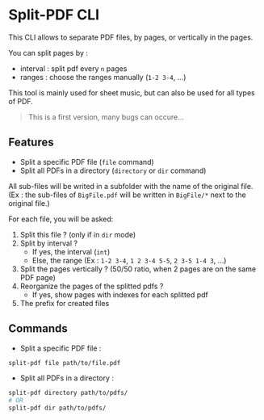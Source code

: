 # Split-PDF CLI

This CLI allows to separate PDF files, by pages, or vertically in the pages.

You can split pages by :

- interval : split pdf every `n` pages
- ranges : choose the ranges manually (`1-2 3-4`, ...)

This tool is mainly used for sheet music, but can also be used for all types of PDF.

> This is a first version, many bugs can occure...

## Features

- Split a specific PDF file (`file` command)
- Split all PDFs in a directory (`directory` or `dir` command)

All sub-files will be writed in a subfolder with the name of the original file. (Ex : the sub-files of `BigFile.pdf` will be written in `BigFile/*` next to the original file.)

For each file, you will be asked:

1. Split this file ? (only if in `dir` mode)
2. Split by interval ?
   - If yes, the interval (`int`)
   - Else, the range (Ex : `1-2 3-4`, `1 2 3-4 5-5`, `2 3-5 1-4 3`, ...)
3. Split the pages vertically ? (50/50 ratio, when 2 pages are on the same PDF page)
4. Reorganize the pages of the splitted pdfs ?
   - If yes, show pages with indexes for each splitted pdf
5. The prefix for created files

## Commands

- Split a specific PDF file :

```bash
split-pdf file path/to/file.pdf
```

- Split all PDFs in a directory :

```bash
split-pdf directory path/to/pdfs/
# OR
split-pdf dir path/to/pdfs/
```
